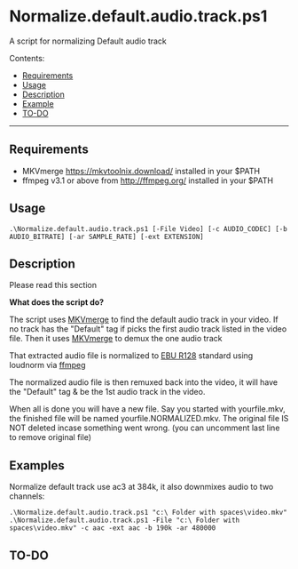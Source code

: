 # Normalize.default.audio.track.ps1

A script for normalizing Default audio track

Contents:

- [Requirements](#requirements)
- [Usage](#usage)
- [Description](#description)
- [Example](#example)
- [TO-DO](#TO-DO)

-------------

## Requirements

-   MKVmerge <https://mkvtoolnix.download/> installed in your \$PATH
-   ffmpeg v3.1 or above from <http://ffmpeg.org/> installed in your \$PATH

## Usage

    .\Normalize.default.audio.track.ps1 [-File Video] [-c AUDIO_CODEC] [-b AUDIO_BITRATE] [-ar SAMPLE_RATE] [-ext EXTENSION]

## Description

Please read this section

**What does the script do?**

The script uses [MKVmerge](https://mkvtoolnix.download/) to find the default audio track in your video.  If no track has the "Default" tag if picks the first audio track listed in the video file.  Then it uses [MKVmerge](https://mkvtoolnix.download/) to demux the one audio track

That extracted audio file is normalized to  [EBU R128](https://tech.ebu.ch/docs/tech/tech3341.pdf) standard using loudnorm via [ffmpeg](http://ffmpeg.org)

The normalized audio file is then remuxed back into the video, it will have the "Default" tag & be the 1st audio track in the video. 

When all is done you will have a new file. Say you started with yourfile.mkv, the finished file will be named yourfile.NORMALIZED.mkv. The original file IS NOT deleted incase something went wrong. (you can uncomment last line to remove original file)

## Examples

Normalize default track use ac3 at 384k, it also downmixes audio to two channels:

    .\Normalize.default.audio.track.ps1 "c:\ Folder with spaces\video.mkv"
    .\Normalize.default.audio.track.ps1 -File "c:\ Folder with spaces\video.mkv" -c aac -ext aac -b 190k -ar 480000

## TO-DO


